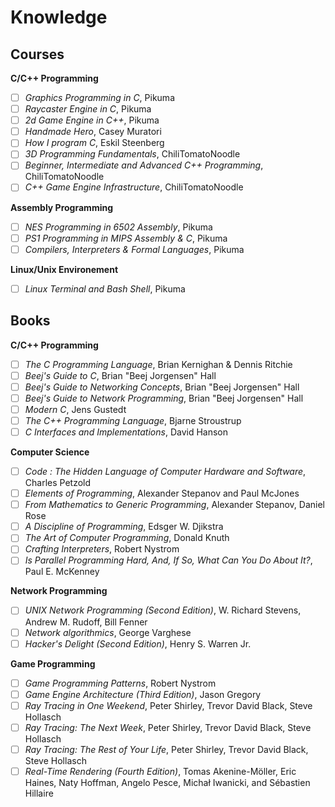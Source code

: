 # Knowledge

## Courses
**C/C++ Programming**
- [ ] *Graphics Programming in C*, Pikuma
- [ ] *Raycaster Engine in C*, Pikuma
- [ ] *2d Game Engine in C++*, Pikuma
- [ ] *Handmade Hero*, Casey Muratori
- [ ] *How I program C*, Eskil Steenberg
- [ ] *3D Programming Fundamentals*, ChiliTomatoNoodle
- [ ] *Beginner, Intermediate and Advanced C++ Programming*, ChiliTomatoNoodle
- [ ] *C++ Game Engine Infrastructure*, ChiliTomatoNoodle

**Assembly Programming**
- [ ] *NES Programming in 6502 Assembly*, Pikuma
- [ ] *PS1 Programming in MIPS Assembly & C*, Pikuma
- [ ] *Compilers, Interpreters & Formal Languages*, Pikuma

**Linux/Unix Environement**
- [ ] *Linux Terminal and Bash Shell*, Pikuma

## Books
**C/C++ Programming**
- [ ] *The C Programming Language*, Brian Kernighan & Dennis Ritchie
- [ ] *Beej's Guide to C*, Brian "Beej Jorgensen" Hall
- [ ] *Beej's Guide to Networking Concepts*, Brian "Beej Jorgensen" Hall
- [ ] *Beej's Guide to Network Programming*, Brian "Beej Jorgensen" Hall
- [ ] *Modern C*, Jens Gustedt
- [ ] *The C++ Programming Language*, Bjarne Stroustrup
- [ ] *C Interfaces and Implementations*, David Hanson

**Computer Science**
- [ ] *Code : The Hidden Language of Computer Hardware and Software*, Charles Petzold
- [ ] *Elements of Programming*, Alexander Stepanov and Paul McJones
- [ ] *From Mathematics to Generic Programming*, Alexander Stepanov, Daniel Rose
- [ ] *A Discipline of Programming*, Edsger W. Djikstra
- [ ] *The Art of Computer Programming*, Donald Knuth
- [ ] *Crafting Interpreters*, Robert Nystrom
- [ ] *Is Parallel Programming Hard, And, If So, What Can You Do About It?*, Paul E. McKenney

**Network Programming**
- [ ] *UNIX Network Programming (Second Edition)*, W. Richard Stevens, Andrew M. Rudoff, Bill Fenner
- [ ] *Network algorithmics*, George Varghese
- [ ] *Hacker's Delight (Second Edition)*, Henry S. Warren Jr.

**Game Programming**
- [ ] *Game Programming Patterns*, Robert Nystrom
- [ ] *Game Engine Architecture (Third Edition)*, Jason Gregory
- [ ] *Ray Tracing in One Weekend*, Peter Shirley, Trevor David Black, Steve Hollasch
- [ ] *Ray Tracing: The Next Week*, Peter Shirley, Trevor David Black, Steve Hollasch
- [ ] *Ray Tracing: The Rest of Your Life*, Peter Shirley, Trevor David Black, Steve Hollasch
- [ ] *Real-Time Rendering (Fourth Edition)*, Tomas Akenine-Möller, Eric Haines, Naty Hoffman, Angelo Pesce, Michał Iwanicki, and Sébastien Hillaire